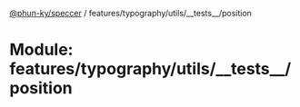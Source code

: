 [@phun-ky/speccer](../README.md) / features/typography/utils/\_\_tests\_\_/position

# Module: features/typography/utils/\_\_tests\_\_/position

